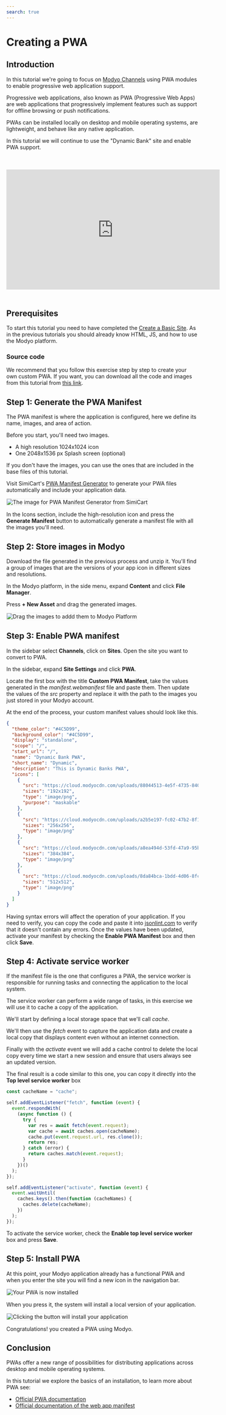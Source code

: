 ```yaml
---
search: true
---
```


# Creating a PWA

## Introduction

In this tutorial we're going to focus on [Modyo Channels](https://docs.modyo.com/en/platform/channels) using PWA modules to enable progressive web application support.

Progressive web applications, also known as PWA (Progressive Web Apps) are web applications that progressively implement features such as support for offline browsing or push notifications.

PWAs can be installed locally on desktop and mobile operating systems, are lightweight, and behave like any native application.

In this tutorial we will continue to use the "Dynamic Bank" site and enable PWA support.

<div style="margin: 50px auto; text-align: center;" >
<iframe width="560" height="315" src="https://www.youtube.com/embed/SQwUOVyG2UE" title="YouTube video player" frameborder="0" allow="accelerometer; autoplay; clipboard-write; encrypted-media; gyroscope; picture-in-picture" allowfullscreen></iframe>
</div>

## Prerequisites

To start this tutorial you need to have completed the [Create a Basic Site](/en/platform/tutorials/how-to-create-home.html). As in the previous tutorials you should already know HTML, JS, and how to use the Modyo platform.


### Source code
We recommend that you follow this exercise step by step to create your own custom PWA. If you want, you can download all the code and images from this tutorial from [this link](https://cloud.modyocdn.com/uploads/a4ca197c-af7a-4888-99ce-cf455779dc8f/original/assets.zip).

## Step 1: Generate the PWA Manifest

The PWA manifest is where the application is configured, here we define its name, images, and area of action.

Before you start, you'll need two images.
- A high resolution 1024x1024 icon
- One 2048x1536 px Splash screen (optional)

If you don't have the images, you can use the ones that are included in the base files of this tutorial.

Visit SimiCart's [PWA Manifest Generator](https://bit.ly/2Zv2H5i) to generate your PWA files automatically and include your application data.

<img src="/assets/img/tutorials/how-to-create-pwa/manifest_data.png" style="border: 1px solid rgb(238, 238, 238);max-width: 400px;margin: auto 0;" alt="The image for PWA Manifest Generator from SimiCart"/>

In the Icons section, include the high-resolution icon and press the **Generate Manifest** button to automatically generate a manifest file with all the images you'll need.

## Step 2: Store images in Modyo

Download the file generated in the previous process and unzip it. You'll find a group of images that are the versions of your app icon in different sizes and resolutions.

In the Modyo platform, in the side menu, expand **Content** and click **File Manager**.

Press **+ New Asset** and drag the generated images.

<img src="/assets/img/tutorials/how-to-create-pwa/drag_images.gif" style="border: 1px solid rgb(238, 238, 238);max-width: 400px;margin: auto 0;" alt="Drag the images to addd them to Modyo Platform"/>

## Step 3: Enable PWA manifest

In the sidebar select **Channels**, click on **Sites**. Open the site you want to convert to PWA.

In the sidebar, expand **Site Settings** and click **PWA**.


Locate the first box with the title **Custom PWA Manifest**, take the values generated in the _manifest.webmanifest_ file and paste them. Then update the values of the _src_ property and replace it with the path to the images you just stored in your Modyo account.

At the end of the process, your custom manifest values should look like this.

```json
{
  "theme_color": "#4C5D99",
  "background_color": "#4C5D99",
  "display": "standalone",
  "scope": "/",
  "start_url": "/",
  "name": "Dynamic Bank PWA",
  "short_name": "Dynamic",
  "description": "This is Dynamic Banks PWA",
  "icons": [
    {
      "src": "https://cloud.modyocdn.com/uploads/88044513-4e5f-4735-8407-59c99ae5361e/original/icon-192x192.png",
      "sizes": "192x192",
      "type": "image/png",
      "purpose": "maskable"
    },
    {
      "src": "https://cloud.modyocdn.com/uploads/a2b5e197-fc02-47b2-8f12-2c7b026fecf3/original/icon-256x256.png",
      "sizes": "256x256",
      "type": "image/png"
    },
    {
      "src": "https://cloud.modyocdn.com/uploads/a8ea494d-53fd-47a9-95b3-7a92a0b93377/original/icon-384x384.png",
      "sizes": "384x384",
      "type": "image/png"
    },
    {
      "src": "https://cloud.modyocdn.com/uploads/8da84bca-1bdd-4d06-8fc5-44091b45c763/original/icon-512x512.png",
      "sizes": "512x512",
      "type": "image/png"
    }
  ]
}

```

Having syntax errors will affect the operation of your application. If you need to verify, you can copy the code and paste it into [jsonlint.com](https://www.jsonlint.com) to verify that it doesn't contain any errors.
Once the values have been updated, activate your manifest by checking the **Enable PWA Manifest** box and then click **Save**.


## Step 4: Activate service worker

If the manifest file is the one that configures a PWA, the service worker is responsible for running tasks and connecting the application to the local system.

The service worker can perform a wide range of tasks, in this exercise we will use it to cache a copy of the application.

We'll start by defining a local storage space that we'll call _cache_.

We'll then use the _fetch_ event to capture the application data and create a local copy that displays content even without an internet connection.

Finally with the _activate_ event we will add a cache control to delete the local copy every time we start a new session and ensure that users always see an updated version.

The final result is a code similar to this one, you can copy it directly into the **Top level service worker** box


``` javascript
const cacheName = "cache";

self.addEventListener("fetch", function (event) {
  event.respondWith(
    (async function () {
      try {
        var res = await fetch(event.request);
        var cache = await caches.open(cacheName);
        cache.put(event.request.url, res.clone());
        return res;
      } catch (error) {
        return caches.match(event.request);
      }
    })()
  );
});

self.addEventListener("activate", function (event) {
  event.waitUntil(
    caches.keys().then(function (cacheNames) {
      caches.delete(cacheName);
    })
  );
});

```

To activate the service worker, check the **Enable top level service worker** box and press **Save**.

## Step 5: Install PWA

At this point, your Modyo application already has a functional PWA and when you enter the site you will find a new icon in the navigation bar.

<img src="/assets/img/tutorials/how-to-create-pwa/pwa_installed.png" style="border: 1px solid rgb(238, 238, 238);max-width: 400px;margin: auto 0;" alt="Your PWA is now installed" />

When you press it, the system will install a local version of your application.

<img src="/assets/img/tutorials/how-to-create-pwa/pwa_install.png" style="border: 1px solid rgb(238, 238, 238);max-width: 400px;margin: auto 0;" alt="Clicking the button will install your application" />

Congratulations! you created a PWA using Modyo.

## Conclusion

PWAs offer a new range of possibilities for distributing applications across desktop and mobile operating systems.

In this tutorial we explore the basics of an installation, to learn more about PWA see:

- [Official PWA documentation](https://blog.pwabuilder.com/docs)
- [Official documentation of the web app manifest](https://developer.mozilla.org/en-US/docs/Web/Manifest)
